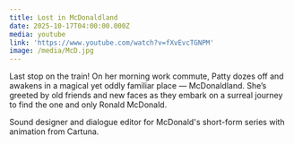 ```yaml
---
title: Lost in McDonaldland
date: 2025-10-17T04:00:00.000Z
media: youtube
link: 'https://www.youtube.com/watch?v=fXvEvcTGNPM'
image: /media/McD.jpg
---
```


Last stop on the train! On her morning work commute, Patty dozes off and awakens in a magical yet oddly familiar place — McDonaldland. She’s greeted by old friends and new faces as they embark on a surreal journey to find the one and only Ronald McDonald.

Sound designer and dialogue editor for McDonald's short-form series with animation from Cartuna.
